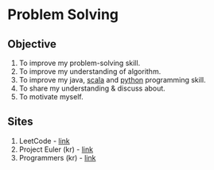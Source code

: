 # Problem Solving

## Objective

1. To improve my problem-solving skill.
2. To improve my understanding of algorithm.
3. To improve my java, [scala](https://www.scala-lang.org/) and [python](https://www.python.org/) programming skill.
4. To share my understanding & discuss about.
5. To motivate myself.

## Sites

1. LeetCode - [link](https://leetcode.com/problemset/all/)
2. Project Euler (kr) - [link](http://projecteuler.kr)
3. Programmers (kr) - [link](https://programmers.co.kr/)
